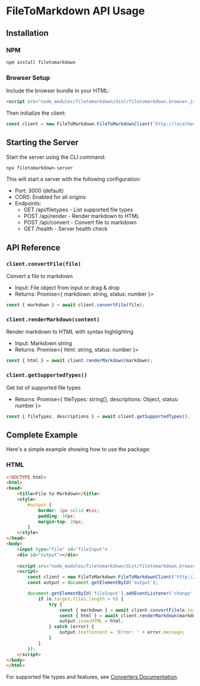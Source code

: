 # FileToMarkdown API Usage

## Installation

### NPM
```bash
npm install filetomarkdown
```

### Browser Setup

Include the browser bundle in your HTML:
```html
<script src="node_modules/filetomarkdown/dist/filetomarkdown.browser.js"></script>
```

Then initialize the client:
```javascript
const client = new FileToMarkdown.FileToMarkdownClient('http://localhost:3000');
```

## Starting the Server

Start the server using the CLI command:
```bash
npx filetomarkdown-server
```

This will start a server with the following configuration:
- Port: 3000 (default)
- CORS: Enabled for all origins
- Endpoints:
  - GET  /api/filetypes - List supported file types
  - POST /api/render    - Render markdown to HTML
  - POST /api/convert   - Convert file to markdown
  - GET  /health       - Server health check

## API Reference

### `client.convertFile(file)`
Convert a file to markdown
- Input: File object from input or drag & drop
- Returns: Promise<{ markdown: string, status: number }>
```javascript
const { markdown } = await client.convertFile(file);
```

### `client.renderMarkdown(content)`
Render markdown to HTML with syntax highlighting
- Input: Markdown string
- Returns: Promise<{ html: string, status: number }>
```javascript
const { html } = await client.renderMarkdown(markdown);
```

### `client.getSupportedTypes()`
Get list of supported file types
- Returns: Promise<{ fileTypes: string[], descriptions: Object, status: number }>
```javascript
const { fileTypes, descriptions } = await client.getSupportedTypes();
```

## Complete Example

Here's a simple example showing how to use the package:

### HTML
```html
<!DOCTYPE html>
<html>
<head>
    <title>File to Markdown</title>
    <style>
        #output {
            border: 1px solid #ccc;
            padding: 10px;
            margin-top: 20px;
        }
    </style>
</head>
<body>
    <input type="file" id="fileInput">
    <div id="output"></div>
    
    <script src="node_modules/filetomarkdown/dist/filetomarkdown.browser.js"></script>
    <script>
        const client = new FileToMarkdown.FileToMarkdownClient('http://localhost:3000');
        const output = document.getElementById('output');

        document.getElementById('fileInput').addEventListener('change', async (e) => {
            if (e.target.files.length > 0) {
                try {
                    const { markdown } = await client.convertFile(e.target.files[0]);
                    const { html } = await client.renderMarkdown(markdown);
                    output.innerHTML = html;
                } catch (error) {
                    output.textContent = 'Error: ' + error.message;
                }
            }
        });
    </script>
</body>
</html>
```

For supported file types and features, see [Converters Documentation](CONVERTERS.md). 